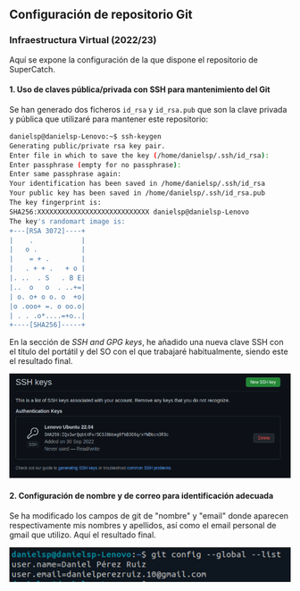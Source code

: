 ## Configuración de repositorio Git

### Infraestructura Virtual (2022/23)

Aquí se expone la configuración de la que dispone el repositorio de SuperCatch.



#### 1. Uso de claves pública/privada con SSH para mantenimiento del Git

Se han generado dos ficheros `id_rsa` y `id_rsa.pub` que son la clave privada y pública que utilizaré para mantener este repositorio:

~~~bash
danielsp@danielsp-Lenovo:~$ ssh-keygen
Generating public/private rsa key pair.
Enter file in which to save the key (/home/danielsp/.ssh/id_rsa): 
Enter passphrase (empty for no passphrase): 
Enter same passphrase again: 
Your identification has been saved in /home/danielsp/.ssh/id_rsa
Your public key has been saved in /home/danielsp/.ssh/id_rsa.pub
The key fingerprint is:
SHA256:XXXXXXXXXXXXXXXXXXXXXXXXXXXX danielsp@danielsp-Lenovo
The key's randomart image is:
+---[RSA 3072]----+
|    .            |
|   o .           |
|    = + .        |
|   . + + .   + o |
|. ..  . S   . B E|
|..  o   o  . ..+=|
| o. o+ o o. o  +o|
|o .ooo+ =. o oo.o|
| . . .o*....=+o..|
+----[SHA256]-----+
~~~



En la sección de *SSH and GPG keys*, he añadido una nueva clave SSH con el título del portátil y del SO con el que trabajaré habitualmente, siendo este el resultado final.

![](img/obj0-sshkey.png)



#### 2. Configuración de nombre y de correo para identificación adecuada

Se ha modificado los campos de git de "nombre" y "email" donde aparecen respectivamente mis nombres y apellidos, así como el email personal de gmail que utilizo. Aquí el resultado final.

![](img/obj0-emailuser.png)